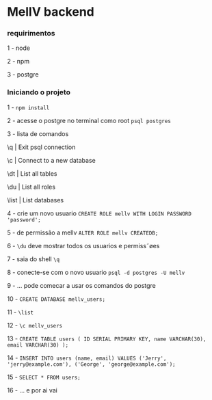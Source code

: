 # MellV backend

### requirimentos

1 - node

2 - npm

3 - postgre

### Iniciando o projeto

1 - `npm install`

2 - acesse o postgre no terminal como root `psql postgres`

3 - lista de comandos 

\q | Exit psql connection

\c | Connect to a new database

\dt | List all tables

\du | List all roles

\list | List databases

4 - crie um novo usuario `CREATE ROLE mellv WITH LOGIN PASSWORD 'password';` 

5 - de permissão a mellv `ALTER ROLE mellv CREATEDB;`

6 - `\du` deve mostrar todos os usuarios e permiss˜øes 

7 - saia do shell `\q`

8 - conecte-se com o novo usuario `psql -d postgres -U mellv`

9 - ... pode comecar a usar os comandos do postgre

10 - `CREATE DATABASE mellv_users;`

11 - `\list`

12 - `\c mellv_users`

13 - `CREATE TABLE users (
  ID SERIAL PRIMARY KEY,
  name VARCHAR(30),
  email VARCHAR(30)
);`

14 - `INSERT INTO users (name, email)
  VALUES ('Jerry', 'jerry@example.com'), ('George', 'george@example.com');`

15 - `SELECT * FROM users;`

16 - ... e por ai vai